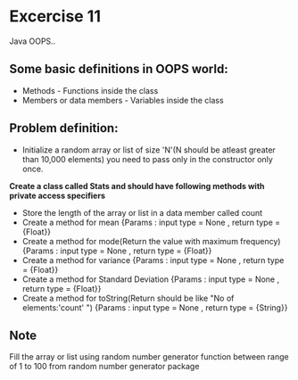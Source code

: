 # Excercise 11

Java OOPS..

## Some basic definitions in OOPS world:

* Methods - Functions inside the class
* Members or data members - Variables inside the class

## Problem definition:

- Initialize a random array or list of size 'N'(N should be atleast greater than 10,000 elements) you need to pass only in the constructor only once.

**Create a class called Stats and should have following methods with private access specifiers**
- Store the length of the array or list in a data member called count
- Create a method for mean {Params : input type = None , return type = {Float}} 
- Create a method for mode(Return the value with maximum frequency) {Params : input type = None , return type = {Float}}
- Create a method for variance {Params : input type = None , return type = {Float}}
- Create a method for Standard Deviation {Params : input type = None , return type = {Float}}
- Create a method for toString(Return should be like "No of elements:'count' ") {Params : input type = None , return type = {String}}

## Note
Fill the array or list using random number generator function between range of 1 to 100 from random number generator package


